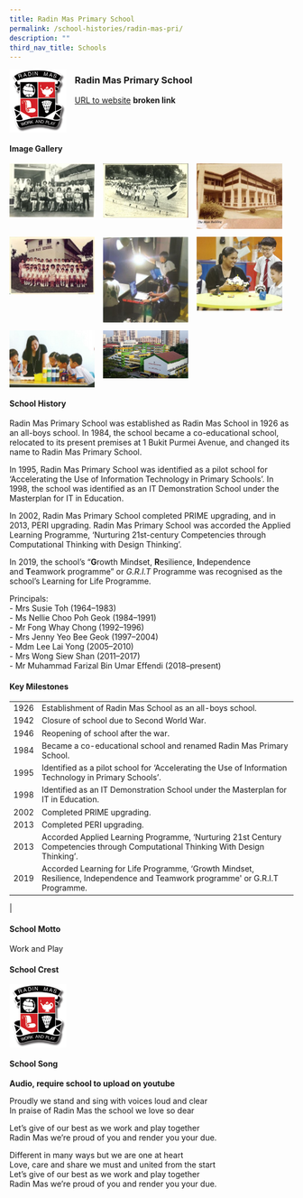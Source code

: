 ```yaml
---
title: Radin Mas Primary School
permalink: /school-histories/radin-mas-pri/
description: ""
third_nav_title: Schools
---
```

<img src="/images/radinmaspri1.png" style="width:20%;margin-right:15px;" align = "left">

### **Radin Mas Primary School**
[URL to website](http://www.radinmasps.moe.edu.sg/) **broken link**

<br clear="left">

#### **Image Gallery**

<p><a href="https://staging.d1yxymztqoj7qn.amplifyapp.com/images/radinmaspri2.jpg">  
<img src="/images/radinmaspri2.jpg" style="width:30%;margin-right:15px;" align = "left">
</a></p>

<p><a href="https://staging.d1yxymztqoj7qn.amplifyapp.com/images/radinmaspri3.jpg">  
<img src="/images/radinmaspri3.jpg" style="width:30%;margin-right:15px;" align = "left">
</a></p>

<p><a href="https://staging.d1yxymztqoj7qn.amplifyapp.com/images/radinmaspri4.jpg">  
<img src="/images/radinmaspri4.jpg" style="width:30%;margin-right:15px;" align = "left">
</a></p>

<br clear="left">

<p><a href="https://staging.d1yxymztqoj7qn.amplifyapp.com/images/radinmaspri5.jpg">  
<img src="/images/radinmaspri5.jpg" style="width:30%;margin-right:15px;" align = "left">
</a></p>

<p><a href="https://staging.d1yxymztqoj7qn.amplifyapp.com/images/radinmaspri6.jpg">  
<img src="/images/radinmaspri6.jpg" style="width:30%;margin-right:15px;" align = "left">
</a></p>

<p><a href="https://staging.d1yxymztqoj7qn.amplifyapp.com/images/radinmaspri7.jpg">  
<img src="/images/radinmaspri7.jpg" style="width:30%;margin-right:15px;" align = "left">
</a></p>

<br clear="left">

<p><a href="https://staging.d1yxymztqoj7qn.amplifyapp.com/images/radinmaspri8.jpg">  
<img src="/images/radinmaspri8.jpg" style="width:30%;margin-right:15px;" align = "left">
</a></p>

<p><a href="https://staging.d1yxymztqoj7qn.amplifyapp.com/images/radinmaspri9.jpg">  
<img src="/images/radinmaspri9.jpg" style="width:30%;margin-right:15px;" align = "left">
</a></p>

<br clear="left">

#### **School History**
Radin Mas Primary School was established as Radin Mas School in 1926 as an all-boys school. In 1984, the school became a co-educational school, relocated to its present premises at 1 Bukit Purmei Avenue, and changed its name to Radin Mas Primary School.

In 1995, Radin Mas Primary School was identified as a pilot school for ‘Accelerating the Use of Information Technology in Primary Schools’. In 1998, the school was identified as an IT Demonstration School under the Masterplan for IT in Education.

In 2002, Radin Mas Primary School completed PRIME upgrading, and in 2013, PERI upgrading. Radin Mas Primary School was accorded the Applied Learning Programme, ‘Nurturing 21st-century Competencies through Computational Thinking with Design Thinking’.

In 2019, the school’s “**G**rowth Mindset, **R**esilience, **I**ndependence and **T**eamwork programme” or _G.R.I.T_ Programme was recognised as the school’s Learning for Life Programme.

Principals:<br>
\- Mrs Susie Toh (1964–1983)<br>
\- Ms Nellie Choo Poh Geok (1984–1991)<br>
\- Mr Fong Whay Chong (1992–1996)<br>
\- Mrs Jenny Yeo Bee Geok (1997–2004)<br>
\- Mdm Lee Lai Yong (2005–2010)<br>
\- Mrs Wong Siew Shan (2011–2017)<br>
\- Mr Muhammad Farizal Bin Umar Effendi (2018–present)

#### **Key Milestones**

|  |  |
|:---:|---|
| 1926 | Establishment of Radin Mas School as an all-boys school. |
| 1942 | Closure of school due to Second World War. |
| 1946 | Reopening of school after the war. |
| 1984 | Became a co-educational school and renamed Radin Mas Primary School. |
| 1995 | Identified as a pilot school for ‘Accelerating the Use of Information Technology in Primary Schools’. |
| 1998 | Identified as an IT Demonstration School under the Masterplan for IT in Education. |
| 2002 | Completed PRIME upgrading. |
| 2013 | Completed PERI upgrading. |
| 2013 | Accorded Applied Learning Programme, ‘Nurturing 21st Century Competencies through Computational Thinking With Design Thinking’. |
| 2019 | Accorded Learning for Life Programme, ‘Growth Mindset, Resilience, Independence and Teamwork programme' or G.R.I.T Programme. |
|

#### **School Motto**
Work and Play

#### **School Crest**
<img src="/images/radinmaspri1.png" style="width:20%;margin-right:15px;" align = "left">

<br clear="left">

#### **School Song**
**Audio, require school to upload on youtube**

Proudly we stand and sing with voices loud and clear<br>
In praise of Radin Mas the school we love so dear

Let’s give of our best as we work and play together<br>
Radin Mas we’re proud of you and render you your due.

Different in many ways but we are one at heart<br>
Love, care and share we must and united from the start<br>
Let’s give of our best as we work and play together<br>
Radin Mas we’re proud of you and render you your due.